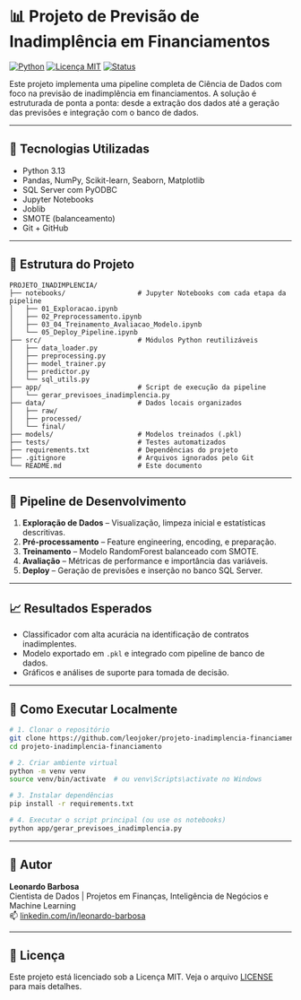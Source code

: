 # 📊 Projeto de Previsão de Inadimplência em Financiamentos

[![Python](https://img.shields.io/badge/Python-3.13-blue)](https://www.python.org)
[![Licença MIT](https://img.shields.io/badge/Licença-MIT-green.svg)](LICENSE)
[![Status](https://img.shields.io/badge/Status-Em_Desenvolvimento-yellow)]()

Este projeto implementa uma pipeline completa de Ciência de Dados com foco na previsão de inadimplência em financiamentos. A solução é estruturada de ponta a ponta: desde a extração dos dados até a geração das previsões e integração com o banco de dados.

---

## 🚀 Tecnologias Utilizadas

- Python 3.13
- Pandas, NumPy, Scikit-learn, Seaborn, Matplotlib
- SQL Server com PyODBC
- Jupyter Notebooks
- Joblib
- SMOTE (balanceamento)
- Git + GitHub

---

## 🧱 Estrutura do Projeto

```
PROJETO_INADIMPLENCIA/
├── notebooks/                  # Jupyter Notebooks com cada etapa da pipeline
│   ├── 01_Exploracao.ipynb
│   ├── 02_Preprocessamento.ipynb
│   ├── 03_04_Treinamento_Avaliacao_Modelo.ipynb
│   └── 05_Deploy_Pipeline.ipynb
├── src/                        # Módulos Python reutilizáveis
│   ├── data_loader.py
│   ├── preprocessing.py
│   ├── model_trainer.py
│   ├── predictor.py
│   └── sql_utils.py
├── app/                        # Script de execução da pipeline
│   └── gerar_previsoes_inadimplencia.py
├── data/                       # Dados locais organizados
│   ├── raw/
│   ├── processed/
│   └── final/
├── models/                     # Modelos treinados (.pkl)
├── tests/                      # Testes automatizados
├── requirements.txt            # Dependências do projeto
├── .gitignore                  # Arquivos ignorados pelo Git
└── README.md                   # Este documento
```

---

## 🔎 Pipeline de Desenvolvimento

1. **Exploração de Dados** – Visualização, limpeza inicial e estatísticas descritivas.
2. **Pré-processamento** – Feature engineering, encoding, e preparação.
3. **Treinamento** – Modelo RandomForest balanceado com SMOTE.
4. **Avaliação** – Métricas de performance e importância das variáveis.
5. **Deploy** – Geração de previsões e inserção no banco SQL Server.

---

## 📈 Resultados Esperados

- Classificador com alta acurácia na identificação de contratos inadimplentes.
- Modelo exportado em `.pkl` e integrado com pipeline de banco de dados.
- Gráficos e análises de suporte para tomada de decisão.

---

## 🧪 Como Executar Localmente

```bash
# 1. Clonar o repositório
git clone https://github.com/leojoker/projeto-inadimplencia-financiamento.git
cd projeto-inadimplencia-financiamento

# 2. Criar ambiente virtual
python -m venv venv
source venv/bin/activate  # ou venv\Scripts\activate no Windows

# 3. Instalar dependências
pip install -r requirements.txt

# 4. Executar o script principal (ou use os notebooks)
python app/gerar_previsoes_inadimplencia.py
```

---

## 🧠 Autor

**Leonardo Barbosa**  
Cientista de Dados | Projetos em Finanças, Inteligência de Negócios e Machine Learning  
📫 [linkedin.com/in/leonardo-barbosa](https://www.linkedin.com/in/leonardo-barbosa777/)

---

## 📄 Licença

Este projeto está licenciado sob a Licença MIT. Veja o arquivo [LICENSE](LICENSE) para mais detalhes.
